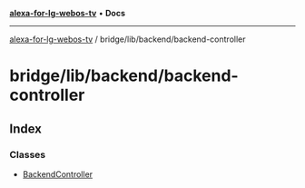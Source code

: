 [**alexa-for-lg-webos-tv**](../../../../README.md) • **Docs**

***

[alexa-for-lg-webos-tv](../../../../modules.md) / bridge/lib/backend/backend-controller

# bridge/lib/backend/backend-controller

## Index

### Classes

- [BackendController](classes/BackendController.md)

